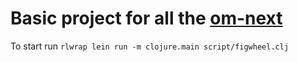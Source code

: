 # Basic project for all the [om-next](https://github.com/omcljs/om/wiki/Quick-Start-(om.next))

To start run ```rlwrap lein run -m clojure.main script/figwheel.clj```
